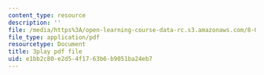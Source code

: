 ```yaml
---
content_type: resource
description: ''
file: /media/https%3A/open-learning-course-data-rc.s3.amazonaws.com/8-06-quantum-physics-iii-spring-2018/e1bb2c80e2d54f1763b6b9051ba24eb7_6CeljmHgd0w.pdf
file_type: application/pdf
resourcetype: Document
title: 3play pdf file
uid: e1bb2c80-e2d5-4f17-63b6-b9051ba24eb7
---
```

